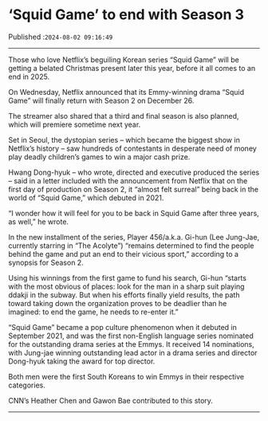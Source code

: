 # ‘Squid Game’ to end with Season 3

Published :`2024-08-02 09:16:49`

---

Those who love Netflix’s beguiling Korean series “Squid Game” will be getting a belated Christmas present later this year, before it all comes to an end in 2025.

On Wednesday, Netflix announced that its Emmy-winning drama “Squid Game” will finally return with Season 2 on December 26.

The streamer also shared that a third and final season is also planned, which will premiere sometime next year.

Set in Seoul, the dystopian series – which became the biggest show in Netflix’s history – saw hundreds of contestants in desperate need of money play deadly children’s games to win a major cash prize.

Hwang Dong-hyuk – who wrote, directed and executive produced the series – said in a letter included with the announcement from Netflix that on the first day of production on Season 2, it “almost felt surreal” being back in the world of “Squid Game,” which debuted in 2021.

“I wonder how it will feel for you to be back in Squid Game after three years, as well,” he wrote.

In the new installment of the series, Player 456/a.k.a. Gi-hun (Lee Jung-Jae, currently starring in “The Acolyte”) “remains determined to find the people behind the game and put an end to their vicious sport,” according to a synopsis for Season 2.

Using his winnings from the first game to fund his search, Gi-hun “starts with the most obvious of places: look for the man in a sharp suit playing ddakji in the subway. But when his efforts finally yield results, the path toward taking down the organization proves to be deadlier than he imagined: to end the game, he needs to re-enter it.”

“Squid Game” became a pop culture phenomenon when it debuted in September 2021, and was the first non-English language series nominated for the outstanding drama series at the Emmys. It received 14 nominations, with Jung-jae winning outstanding lead actor in a drama series and director Dong-hyuk taking the award for top director.

Both men were the first South Koreans to win Emmys in their respective categories.

CNN’s Heather Chen and Gawon Bae contributed to this story.

---

